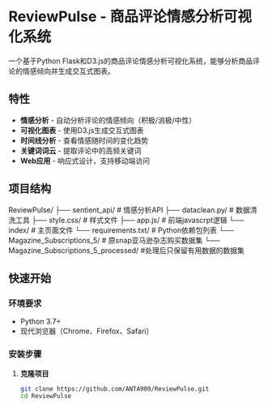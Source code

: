 # ReviewPulse - 商品评论情感分析可视化系统

一个基于Python Flask和D3.js的商品评论情感分析可视化系统，能够分析商品评论的情感倾向并生成交互式图表。

## 特性

-  **情感分析** - 自动分析评论的情感倾向（积极/消极/中性）
-  **可视化图表** - 使用D3.js生成交互式图表
-  **时间线分析** - 查看情感随时间的变化趋势
-  **关键词词云** - 提取评论中的高频关键词
-  **Web应用** - 响应式设计，支持移动端访问


## 项目结构
ReviewPulse/
├── sentient_api/          # 情感分析API
├── dataclean.py/         # 数据清洗工具
├── style.css/            # 样式文件
├── app.js/            # 前端javascrpt逻辑
└── index/         # 主页面文件
└── requirements.txt/         # Python依赖包列表
└── Magazine_Subscriptions_5/         # 原snap亚马逊杂志购买数据集
└── Magazine_Subscriptions_5_processed/         #处理后只保留有用数据的数据集 

## 快速开始

### 环境要求

- Python 3.7+
- 现代浏览器（Chrome、Firefox、Safari）

### 安装步骤

1. **克隆项目**
   ```bash
   git clone https://github.com/ANTA909/ReviewPulse.git
   cd ReviewPulse
